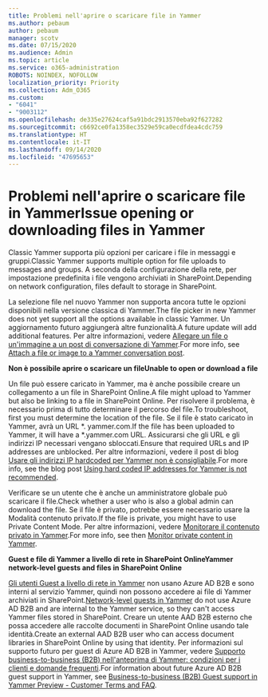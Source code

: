 ```yaml
---
title: Problemi nell'aprire o scaricare file in Yammer
ms.author: pebaum
author: pebaum
manager: scotv
ms.date: 07/15/2020
ms.audience: Admin
ms.topic: article
ms.service: o365-administration
ROBOTS: NOINDEX, NOFOLLOW
localization_priority: Priority
ms.collection: Adm_O365
ms.custom:
- "6041"
- "9003112"
ms.openlocfilehash: de335e27624caf5a91bdc2913570eba92f627282
ms.sourcegitcommit: c6692ce0fa1358ec3529e59ca0ecdfdea4cdc759
ms.translationtype: HT
ms.contentlocale: it-IT
ms.lasthandoff: 09/14/2020
ms.locfileid: "47695653"
---
```

# <a name="issue-opening-or-downloading-files-in-yammer"></a><span data-ttu-id="cff96-102">Problemi nell'aprire o scaricare file in Yammer</span><span class="sxs-lookup"><span data-stu-id="cff96-102">Issue opening or downloading files in Yammer</span></span>

<span data-ttu-id="cff96-103">Classic Yammer supporta più opzioni per caricare i file in messaggi e gruppi.</span><span class="sxs-lookup"><span data-stu-id="cff96-103">Classic Yammer supports multiple option for file uploads to messages and groups.</span></span> <span data-ttu-id="cff96-104">A seconda della configurazione della rete, per impostazione predefinita i file vengono archiviati in SharePoint.</span><span class="sxs-lookup"><span data-stu-id="cff96-104">Depending on network configuration, files default to storage in SharePoint.</span></span>

<span data-ttu-id="cff96-105">La selezione file nel nuovo Yammer non supporta ancora tutte le opzioni disponibili nella versione classica di Yammer.</span><span class="sxs-lookup"><span data-stu-id="cff96-105">The file picker in new Yammer does not yet support all the options available in classic Yammer.</span></span> <span data-ttu-id="cff96-106">Un aggiornamento futuro aggiungerà altre funzionalità.</span><span class="sxs-lookup"><span data-stu-id="cff96-106">A future update will add additional features.</span></span> <span data-ttu-id="cff96-107">Per altre informazioni, vedere [Allegare un file o un'immagine a un post di conversazione di Yammer](https://support.microsoft.com/office/attach-a-file-or-image-to-a-yammer-conversation-post-8d2d17f7-8f37-4535-961e-518d751be7e8).</span><span class="sxs-lookup"><span data-stu-id="cff96-107">For more info, see [Attach a file or image to a Yammer conversation post](https://support.microsoft.com/office/attach-a-file-or-image-to-a-yammer-conversation-post-8d2d17f7-8f37-4535-961e-518d751be7e8).</span></span>

<span data-ttu-id="cff96-108">**Non è possibile aprire o scaricare un file**</span><span class="sxs-lookup"><span data-stu-id="cff96-108">**Unable to open or download a file**</span></span>  

<span data-ttu-id="cff96-109">Un file può essere caricato in Yammer, ma è anche possibile creare un collegamento a un file in SharePoint Online.</span><span class="sxs-lookup"><span data-stu-id="cff96-109">A file might upload to Yammer but also be linking to a file in SharePoint Online.</span></span> <span data-ttu-id="cff96-110">Per risolvere il problema, è necessario prima di tutto determinare il percorso del file.</span><span class="sxs-lookup"><span data-stu-id="cff96-110">To troubleshoot, first you must determine the location of the file.</span></span> <span data-ttu-id="cff96-111">Se il file è stato caricato in Yammer, avrà un URL \*. yammer.com.</span><span class="sxs-lookup"><span data-stu-id="cff96-111">If the file has been uploaded to Yammer, it will have a \*.yammer.com URL.</span></span> <span data-ttu-id="cff96-112">Assicurarsi che gli URL e gli indirizzi IP necessari vengano sbloccati.</span><span class="sxs-lookup"><span data-stu-id="cff96-112">Ensure that required URLs and IP addresses are unblocked.</span></span> <span data-ttu-id="cff96-113">Per altre informazioni, vedere il post di blog [Usare gli indirizzi IP hardcoded per Yammer non è consigliabile](https://techcommunity.microsoft.com/t5/yammer-blog/using-hard-coded-ip-addresses-for-yammer-is-not-recommended/ba-p/276592).</span><span class="sxs-lookup"><span data-stu-id="cff96-113">For more info, see the blog post [Using hard coded IP addresses for Yammer is not recommended](https://techcommunity.microsoft.com/t5/yammer-blog/using-hard-coded-ip-addresses-for-yammer-is-not-recommended/ba-p/276592).</span></span>

<span data-ttu-id="cff96-114">Verificare se un utente che è anche un amministratore globale può scaricare il file.</span><span class="sxs-lookup"><span data-stu-id="cff96-114">Check whether a user who is also a global admin can download the file.</span></span> <span data-ttu-id="cff96-115">Se il file è privato, potrebbe essere necessario usare la Modalità contenuto privato.</span><span class="sxs-lookup"><span data-stu-id="cff96-115">If the file is private, you might have to use Private Content Mode.</span></span> <span data-ttu-id="cff96-116">Per altre informazioni, vedere [Monitorare il contenuto privato in Yammer](https://docs.microsoft.com/yammer/manage-security-and-compliance/monitor-private-content).</span><span class="sxs-lookup"><span data-stu-id="cff96-116">For more info, see then [Monitor private content in Yammer](https://docs.microsoft.com/yammer/manage-security-and-compliance/monitor-private-content).</span></span>  

<span data-ttu-id="cff96-117">**Guest e file di Yammer a livello di rete in SharePoint Online**</span><span class="sxs-lookup"><span data-stu-id="cff96-117">**Yammer network-level guests and files in SharePoint Online**</span></span>  

<span data-ttu-id="cff96-118">[Gli utenti Guest a livello di rete in Yammer](https://docs.microsoft.com/yammer/manage-yammer-users/add-block-or-remove-users#invite-guests) non usano Azure AD B2B e sono interni al servizio Yammer, quindi non possono accedere ai file di Yammer archiviati in SharePoint.</span><span class="sxs-lookup"><span data-stu-id="cff96-118">[Network-level guests in Yammer](https://docs.microsoft.com/yammer/manage-yammer-users/add-block-or-remove-users#invite-guests) do not use Azure AD B2B and are internal to the Yammer service, so they can't access Yammer files stored in SharePoint.</span></span> <span data-ttu-id="cff96-119">Creare un utente AAD B2B esterno che possa accedere alle raccolte documenti in SharePoint Online usando tale identità.</span><span class="sxs-lookup"><span data-stu-id="cff96-119">Create an external AAD B2B user who can access document libraries in SharePoint Online by using that identity.</span></span> <span data-ttu-id="cff96-120">Per informazioni sul supporto futuro per guest di Azure AD B2B in Yammer, vedere [Supporto business-to-business (B2B) nell'anteprima di Yammer: condizioni per i clienti e domande frequenti](https://docs.microsoft.com/yammer/get-started-with-yammer/azure-ad-b2b-guests-yammer).</span><span class="sxs-lookup"><span data-stu-id="cff96-120">For information about future Azure AD B2B guest support in Yammer, see [Business-to-business (B2B) Guest support in Yammer Preview - Customer Terms and FAQ](https://docs.microsoft.com/yammer/get-started-with-yammer/azure-ad-b2b-guests-yammer).</span></span>